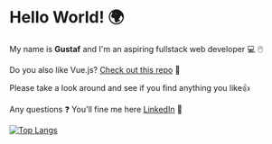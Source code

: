 # Hello World! 🌍

My name is **Gustaf** and I'm an aspiring fullstack web developer 💻 🖱️ 

Do you also like Vue.js?  [Check out this repo](https://github.com/FramtidsGustaf/social) 💚

Please take a look around and see if you find anything you like👍

Any questions ❓ You'll fine me here [LinkedIn](https://www.linkedin.com/in/gustaf-johnsson-814664134/) 📣

[![Top Langs](https://github-readme-stats.vercel.app/api/top-langs/?username=FramtidsGustaf)](https://github.com/anuraghazra/github-readme-stats)
